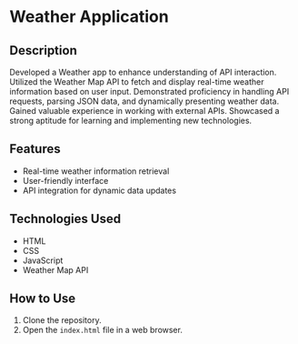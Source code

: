 # Weather Application

## Description

Developed a Weather app to enhance understanding of API interaction. Utilized the Weather Map API to fetch and display real-time weather information based on user input. Demonstrated proficiency in handling API requests, parsing JSON data, and dynamically presenting weather data. Gained valuable experience in working with external APIs. Showcased a strong aptitude for learning and implementing new technologies.

## Features

- Real-time weather information retrieval
- User-friendly interface
- API integration for dynamic data updates

## Technologies Used

- HTML
- CSS
- JavaScript
- Weather Map API

## How to Use

1. Clone the repository.
2. Open the `index.html` file in a web browser.
